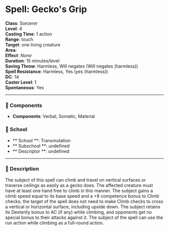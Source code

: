 
# Spell: Gecko's Grip
**Class**: Sorcerer  
**Level**: 4  
**Casting Time**: 1 action  
**Range**: touch  
**Target**: one living creature  
**Area**:   
**Effect**: _None_  
**Duration**: 15 minutes/level  
**Saving Throw**: Harmless, Will negates (Will negates (harmless))  
**Spell Resistance**: Harmless, Yes (yes (harmless))  
**DC**: 14  
**Caster Level**: 1  
**Spontaneous**: Yes

---

### 🔮 Components
- **Components**: Verbal, Somatic, Material

### 🏫 School
- ** School **: Transmutation
- ** Subschool **: undefined
- ** Descriptor **: undefined
---

### 📜 Description
The subject of this spell can climb and travel on vertical surfaces or traverse ceilings as easily as a gecko does. The affected creature must have at least one hand free to climb in this manner. The subject gains a climb speed equal to its base speed and a +8 competence bonus to Climb checks; the target of the spell does not need to make Climb checks to cross a vertical or horizontal surface, including upside down. The subject retains its Dexterity bonus to AC (if any) while climbing, and opponents get no special bonus to their attacks against it. The subject of the spell can use the run action while climbing as a full-round action.
